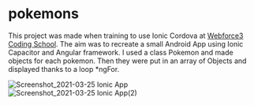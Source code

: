# pokemons

This project was made when training to use Ionic Cordova at [Webforce3 Coding School](https://www.wf3.fr/). 
The aim was to recreate a small Android App using Ionic Capacitor and Angular framework. I used a class Pokemon and made objects for each pokemon. Then they were put in an array of Objects and displayed thanks to a loop *ngFor.

![Screenshot_2021-03-25 Ionic App](https://user-images.githubusercontent.com/71760899/112530402-aeb33600-8da6-11eb-9c04-d5c100a52a2f.png)
![Screenshot_2021-03-25 Ionic App(2)](https://user-images.githubusercontent.com/71760899/112530637-f934b280-8da6-11eb-875e-050db29f9036.png)

